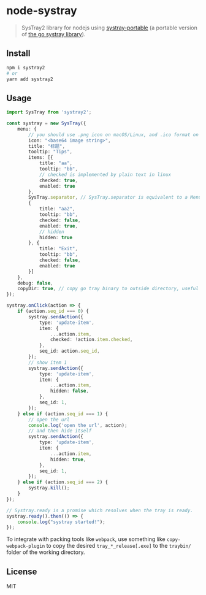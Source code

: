 # node-systray

> SysTray2 library for nodejs using [systray-portable](https://github.com/felixhao28/systray-portable) (a portable version of [the go systray library](https://github.com/getlantern/systray)).


## Install
```sh
npm i systray2
# or
yarn add systray2
```

## Usage

```ts
import SysTray from 'systray2';

const systray = new SysTray({
    menu: {
        // you should use .png icon on macOS/Linux, and .ico format on Windows
        icon: "<base64 image string>",
        title: "标题",
        tooltip: "Tips",
        items: [{
            title: "aa",
            tooltip: "bb",
            // checked is implemented by plain text in linux
            checked: true,
            enabled: true
        },
        SysTray.separator, // SysTray.separator is equivalent to a MenuItem with "title" equals "<SEPARATOR>"
        {
            title: "aa2",
            tooltip: "bb",
            checked: false,
            enabled: true,
            // hidden 
            hidden: true
        }, {
            title: "Exit",
            tooltip: "bb",
            checked: false,
            enabled: true
        }]
    },
    debug: false,
    copyDir: true, // copy go tray binary to outside directory, useful for packing tool like pkg.
});

systray.onClick(action => {
    if (action.seq_id === 0) {
        systray.sendAction({
            type: 'update-item',
            item: {
                ...action.item,
                checked: !action.item.checked,
            },
            seq_id: action.seq_id,
        });
        // show item 1
        systray.sendAction({
            type: 'update-item',
            item: {
                ...action.item,
                hidden: false,
            },
            seq_id: 1,
        });
    } else if (action.seq_id === 1) {
        // open the url
        console.log('open the url', action);
        // and then hide itself
        systray.sendAction({
            type: 'update-item',
            item: {
                ...action.item,
                hidden: true,
            },
            seq_id: 1,
        });
    } else if (action.seq_id === 2) {
        systray.kill();
    }
});

// Systray.ready is a promise which resolves when the tray is ready.
systray.ready().then(() => {
    console.log("systray started!");
});

```

To integrate with packing tools like `webpack`, use something like `copy-webpack-plugin` to copy the desired `tray_*_release[.exe]` to the `traybin/` folder of the working directory.

## License
MIT
